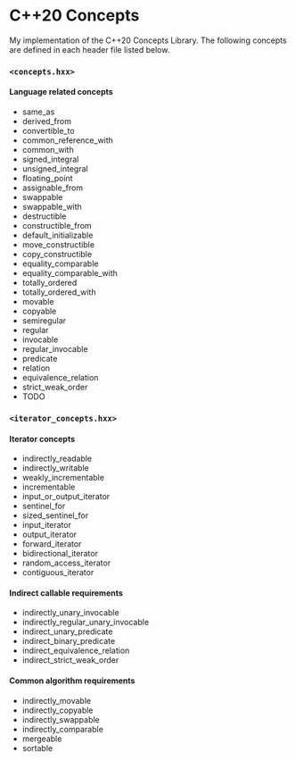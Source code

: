 # C++20 Concepts
My implementation of the C++20 Concepts Library.  The following concepts are defined in each header file listed below.

### `<concepts.hxx>`

#### Language related concepts
* same_as
* derived_from
* convertible_to
* common_reference_with
* common_with
* signed_integral
* unsigned_integral
* floating_point
* assignable_from
* swappable
* swappable_with
* destructible
* constructible_from
* default_initializable
* move_constructible
* copy_constructible
* equality_comparable
* equality_comparable_with
* totally_ordered
* totally_ordered_with
* movable
* copyable
* semiregular
* regular
* invocable
* regular_invocable
* predicate
* relation
* equivalence_relation
* strict_weak_order
* TODO

### `<iterator_concepts.hxx>`

#### Iterator concepts
* indirectly_readable
* indirectly_writable
* weakly_incrementable
* incrementable
* input_or_output_iterator
* sentinel_for
* sized_sentinel_for
* input_iterator
* output_iterator
* forward_iterator
* bidirectional_iterator
* random_access_iterator
* contiguous_iterator

#### Indirect callable requirements
* indirectly_unary_invocable
* indirectly_regular_unary_invocable
* indirect_unary_predicate
* indirect_binary_predicate
* indirect_equivalence_relation
* indirect_strict_weak_order

#### Common algorithm requirements
* indirectly_movable
* indirectly_copyable
* indirectly_swappable
* indirectly_comparable
* mergeable
* sortable
